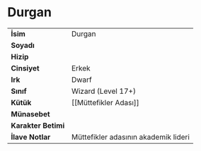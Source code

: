 # Durgan   
|  |  |  
|---|---|  
| **İsim** | Durgan |  
| **Soyadı** |  |  
| **Hizip** |  |  
| **Cinsiyet** | Erkek |  
| **Irk** | Dwarf |  
| **Sınıf** | Wizard (Level 17+) |  
| **Kütük** | [[Müttefikler Adası]] |  
| **Münasebet** |  |  
| **Karakter Betimi** |  |  
| **İlave Notlar** | Müttefikler adasının akademik lideri |  
